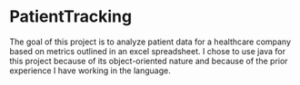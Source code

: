 # PatientTracking

The goal of this project is to analyze patient data for a healthcare company based on metrics outlined in an excel spreadsheet. I chose to use java for this project because of its object-oriented nature and because of the prior experience I have working in the language.
